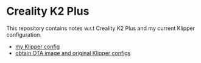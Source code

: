 # Creality K2 Plus

This repository contains notes w.r.t Creality K2 Plus and my current Klipper configuration.

- [my Klipper config](./klipper-config/)
- [obtain OTA image and original Klipper configs](upgrade-img/)
